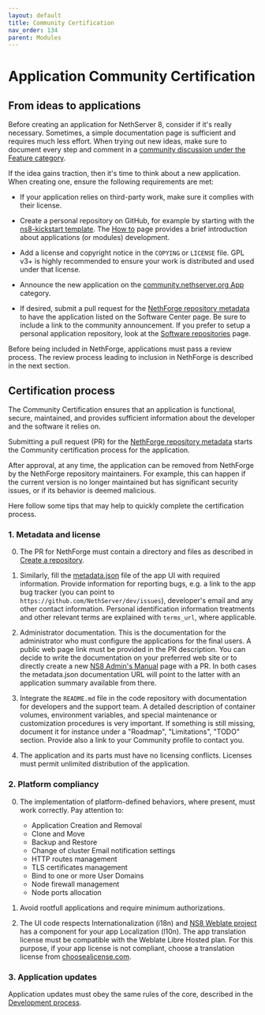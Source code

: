 ```yaml
---
layout: default
title: Community Certification
nav_order: 134
parent: Modules
---
```


# Application Community Certification

## From ideas to applications

Before creating an application for NethServer 8, consider if it's really
necessary. Sometimes, a simple documentation page is sufficient and
requires much less effort. When trying out new ideas, make sure to
document every step and comment in a [community discussion under the
Feature category](http://community.nethserver.org/c/feature).

If the idea gains traction, then it's time to think about a new
application. When creating one, ensure the following requirements are met:

- If your application relies on third-party work, make sure it complies
  with their license.

- Create a personal repository on GitHub, for example by starting with the
  [ns8-kickstart
  template](https://github.com/new?template_name=ns8-kickstart&template_owner=NethServer).
  The [How to](../new_module) page provides a brief introduction about
  applications (or modules) development.

- Add a license and copyright notice in the `COPYING` or `LICENSE` file.
  GPL v3+ is highly recommended to ensure your work is distributed and
  used under that license.

- Announce the new application on the [community.nethserver.org
  App](http://community.nethserver.org/c/app) category.

- If desired, submit a pull request for the [NethForge repository
  metadata](https://github.com/NethServer/ns8-nethforge/) to have the
  application listed on the Software Center page. Be sure to include a
  link to the community announcement. If you prefer to setup a personal
  application repository, look at the [Software
  repositories](../../core/software_repositories/) page.

Before being included in NethForge, applications must pass a review
process. The review process leading to inclusion in NethForge is described
in the next section.

## Certification process

The Community Certification ensures that an application is functional,
secure, maintained, and provides sufficient information about the
developer and the software it relies on.

Submitting a pull request (PR) for the [NethForge repository
metadata](https://github.com/NethServer/ns8-nethforge/) starts the
Community certification process for the application.

After approval, at any time, the application can be removed from NethForge
by the NethForge repository maintainers. For example, this can happen if
the current version is no longer maintained but has significant security
issues, or if its behavior is deemed malicious.

Here follow some tips that may help to quickly complete the certification
process.

### 1. Metadata and license

0. The PR for NethForge must contain a directory and files as described in
   [Create a
   repository](../../core/software_repositories#create-a-repository).

0. Similarly, fill the [metadata.json](../metadata/) file of the app UI
   with required information. Provide information for reporting bugs, e.g.
   a link to the app bug tracker (you can point to
   `https://github.com/NethServer/dev/issues`), developer's email and any
   other contact information. Personal identification information
   treatments and other relevant terms are explained with `terms_url`,
   where applicable.

0. Administrator documentation. This is the documentation for the
   administrator who must configure the applications for the final users.
   A public web page link must be provided in the PR description. You can
   decide to write the documentation on your preferred web site or to
   directly create a new [NS8 Admin's
   Manual](https://github.com/NethServer/ns8-docs/) page with a PR. In
   both cases the metadata.json documentation URL will point to the latter
   with an application summary available from there.

0. Integrate the `README.md` file in the code repository with
   documentation for developers and the support team. A detailed
   description of container volumes, environment variables, and special
   maintenance or customization procedures is very important. If something
   is still missing, document it for instance under a "Roadmap",
   "Limitations", "TODO" section. Provide also a link to your Community
   profile to contact you.

0. The application and its parts must have no licensing conflicts.
   Licenses must permit unlimited distribution of the application.

### 2. Platform compliancy

0. The implementation of platform-defined behaviors, where present, must work
   correctly. Pay attention to:

    - Application Creation and Removal
    - Clone and Move
    - Backup and Restore
    - Change of cluster Email notification settings
    - HTTP routes management
    - TLS certificates management
    - Bind to one or more User Domains
    - Node firewall management
    - Node ports allocation

0. Avoid rootfull applications and require minimum authorizations.

0. The UI code respects Internationalization (i18n) and [NS8 Weblate
   project](https://hosted.weblate.org/projects/ns8/) has a component for
   your app Localization (l10n). The app translation license must be
   compatible with the Weblate Libre Hosted plan. For this purpose, if
   your app license is not compliant, choose a translation license from
   [choosealicense.com](https://choosealicense.com/).

### 3. Application updates

Application updates must obey the same rules of the core, described in the
[Development process](../../development_process#update-rules).
